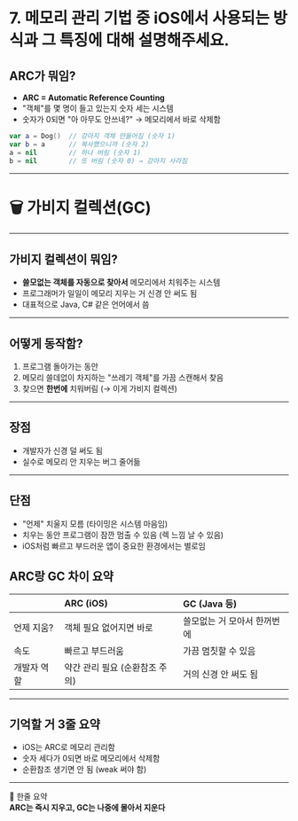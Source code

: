 #  7. **메모리 관리 기법 중 iOS에서 사용되는 방식과 그 특징에 대해 설명해주세요.**

## ARC가 뭐임?

- **ARC = Automatic Reference Counting**
- "객체"를 몇 명이 들고 있는지 숫자 세는 시스템
- 숫자가 0되면 "아 아무도 안쓰네?" → 메모리에서 바로 삭제함

```swift
var a = Dog()  // 강아지 객체 만들어짐 (숫자 1)
var b = a      // 복사했으니까 (숫자 2)
a = nil        // 하나 버림 (숫자 1)
b = nil        // 또 버림 (숫자 0) → 강아지 사라짐
```

---

# 🗑️ 가비지 컬렉션(GC) 

---

## 가비지 컬렉션이 뭐임?

- **쓸모없는 객체를 자동으로 찾아서** 메모리에서 치워주는 시스템
- 프로그래머가 일일이 메모리 지우는 거 신경 안 써도 됨
- 대표적으로 Java, C# 같은 언어에서 씀

---

## 어떻게 동작함?

1. 프로그램 돌아가는 동안
2. 메모리 쓸데없이 차지하는 "쓰레기 객체"를 가끔 스캔해서 찾음
3. 찾으면 **한번에** 치워버림 (→ 이게 가비지 컬렉션)

---

## 장점

- 개발자가 신경 덜 써도 됨
- 실수로 메모리 안 지우는 버그 줄어듦

---

## 단점

- "언제" 치울지 모름 (타이밍은 시스템 마음임)
- 치우는 동안 프로그램이 잠깐 멈출 수 있음 (렉 느낌 날 수 있음)
- iOS처럼 빠르고 부드러운 앱이 중요한 환경에서는 별로임

## ARC랑 GC 차이 요약

| | ARC (iOS) | GC (Java 등) |
|:---|:---|:---|
| 언제 지움? | 객체 필요 없어지면 바로 | 쓸모없는 거 모아서 한꺼번에 |
| 속도 | 빠르고 부드러움 | 가끔 멈칫할 수 있음 |
| 개발자 역할 | 약간 관리 필요 (순환참조 주의) | 거의 신경 안 써도 됨 |

---

## 기억할 거 3줄 요약

- iOS는 ARC로 메모리 관리함
- 숫자 세다가 0되면 바로 메모리에서 삭제함
- 순환참조 생기면 안 됨 (weak 써야 함)

---

🧠 한줄 요약  
**ARC는 즉시 지우고, GC는 나중에 몰아서 지운다**
